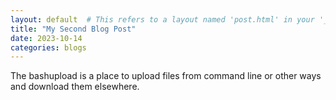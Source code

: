 ```yaml
---
layout: default  # This refers to a layout named 'post.html' in your '_layouts' directory.
title: "My Second Blog Post"
date: 2023-10-14
categories: blogs
---
```


The bashupload is a place to upload files from command line or other ways and download them elsewhere.
